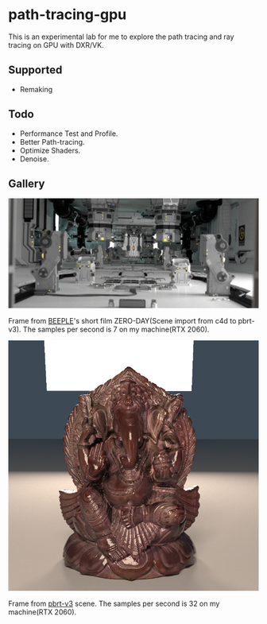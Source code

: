 # path-tracing-gpu

This is an experimental lab for me to explore the path tracing and ray tracing on GPU with DXR/VK. 

## Supported

- Remaking

## Todo

- Performance Test and Profile.
- Better Path-tracing.
- Optimize Shaders.
- Denoise.

## Gallery

![frame25](https://github.com/LinkClinton/repository-data/blob/master/path-tracing-gpu/gallery/frame25.png)

Frame from [BEEPLE](https://www.beeple-crap.com/)'s short film ZERO-DAY(Scene import from c4d to pbrt-v3). The samples per second is 7 on my machine(RTX 2060).

![ganesha](https://github.com/LinkClinton/repository-data/blob/master/path-tracing-gpu/gallery/ganesha.png)

Frame from [pbrt-v3](https://pbrt.org/) scene. The samples per second is 32 on my machine(RTX 2060).
